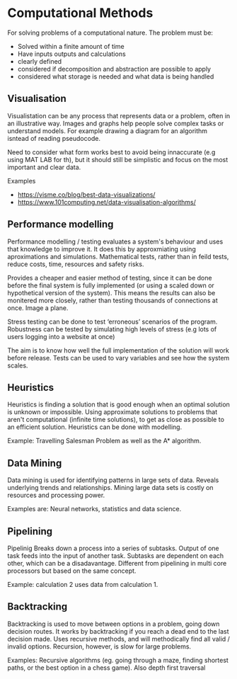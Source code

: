 # Computational Methods
For solving problems of a computational nature. The problem must be:
- Solved within a finite amount of time
- Have inputs outputs and calculations 
- clearly defined
- considered if decomposition and abstraction are possible to apply
- considered what storage is needed and what data is being handled

## Visualisation
Visualistation can be any process that represents data or a problem, often in an illustrative way. Images and graphs help people solve complex tasks or understand models. For example drawing a diagram for an algorithm isntead of reading pseudocode.

Need to consider what form works best to avoid being innaccurate (e.g using MAT LAB for th), but it should still be simplistic and focus on the most important and clear data.

Examples
- https://visme.co/blog/best-data-visualizations/
- https://www.101computing.net/data-visualisation-algorithms/


## Performance modelling
Performance modelling / testing evaluates a system's behaviour and uses that knowledge to improve it. It does this by approxmiating using aproximations and simulations. Mathematical tests, rather than in feild tests, reduce costs, time, resources and safety risks.

Provides a cheaper and easier method of testing, since it can be done before the final system is fully implemented (or using a scaled down or hypothetical version of the system). This means the results can also be monitered more closely, rather than testing thousands of connections at once. Image a plane.

Stress testing can be done to test ‘erroneous’ scenarios of the program. Robustness can be tested by simulating high levels of stress (e.g lots of users logging into a website at once)

The aim is to know how well the full implementation of the solution will work before release. Tests can be used to vary variables and see how the system scales.

## Heuristics
Heuristics is finding a solution that is good enough when an optimal solution is unknown or impossible. Using approximate solutions to problems that aren't computational (infinite time solutions), to get as close as possible to an efficient solution. Heuristics can be done with modelling.

Example: Travelling Salesman Problem as well as the A* algorithm.

## Data Mining
Data mining is used for identifying patterns in large sets of data. Reveals underlying trends and relationships. Mining large data sets is costly on resources and processing power.

Examples are: Neural networks, statistics and data science.

## Pipelining
Pipelinig Breaks down a process into a series of subtasks. Output of one task feeds into the input of another task. Subtasks are dependent on each other, which can be a disadavantage. Different from pipelining in multi core processors but based on the same concept.

Example: calculation 2 uses data from calculation 1.

## Backtracking
Backtracking is used to move between options in a problem, going down decision routes. It works by backtracking if you reach a dead end to the last decision made. Uses recursive methods, and will methodically find all valid  / invalid options. Recursion, however, is slow for large problems.

Examples: Recursive algorithms (eg. going through a maze, finding shortest paths, or the best option in a chess game). Also depth first traversal
